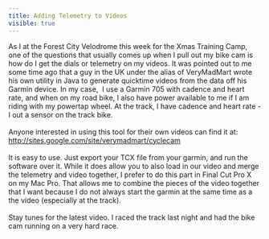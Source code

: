 ---title: Adding Telemetry to Videosvisible: true---<div>
  As I at the Forest City Velodrome this week for the Xmas Training Camp, one of the questions that usually comes up when I pull out my bike cam is how do I get the dials or telemetry on my videos. It was pointed out to me some time ago that a guy in the UK under the alias of VeryMadMart wrote his own utility in Java to generate quicktime videos from the data off his Garmin device. In my case, &nbsp;I use a Garmin 705 with cadence and heart rate, and when on my road bike, I also have power available to me if I am riding with my powertap wheel. At the track, I have cadence and heart rate - I out a sensor on the track bike.<br /><br />Anyone interested in using this tool for their own videos can find it at:<br /><a href="http://sites.google.com/site/verymadmart/cyclecam">http://sites.google.com/site/verymadmart/cyclecam</a>&nbsp;<br /><br />It is easy to use. Just export your TCX file from your garmin, and run the software over it. While it does allow you to also load in our video and merge the telemetry and video together, I prefer to do this part in Final Cut Pro X on my Mac Pro. That allows me to combine the pieces of the video together that I want because I do not always start the garmin at the same time as a the video (especially at the track).<br /><br />Stay tunes for the latest video. I raced the track last night and had the bike cam running on a very hard race.<br />&nbsp;
</div>
